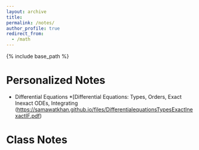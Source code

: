 ```yaml
---
layout: archive
title:
permalink: /notes/
author_profile: true
redirect_from:
  - /math
---
```

{% include base_path %}

Personalized Notes
======
* Differential Equations
  *[Differential Equations: Types, Orders, Exact Inexact ODEs, Integrating  (https://samawatkhan.github.io/files/DifferentialequationsTypesExactInexactIF.pdf)


Class Notes
======
